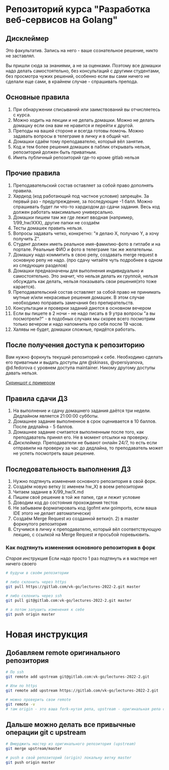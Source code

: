 # Репозиторий курса "Разработка веб-сервисов на Golang"

## Дисклеймер

Это факультатив. Запись на него - ваше сознательное решение, никто не заставлял.

Вы пришли сюда за знаниями, а не за оценками. Поэтому все домашки надо делать самостоятельно, без консультаций с другими студентами, без просмотра чужих решений, особенно если вы сами ничего не сделали еще сами, в крайнем случае - спрашивать препода.

## Основные правила

1. При обнаружении списываний или заимствований вы отчисляетесь с курса.
2. Можно ходить на лекции и не делать домашки. Можно не делать домашку если она вам не нравится и перейти к другой.
3. Преподы на вашей стороне и всегда готовы помочь. Можно задавать вопросы в телеграме в личку и в общий чат.
4. Домашки сдаём тому преподавателю, который вёл занятие.
5. Код и тем более решения домашек в паблик открывать нельзя, репозиторий должен быть приватным.
6. Иметь публичный репозиторий где-то кроме gitlab нельзя

## Прочие правила

1. Преподавательский состав оставляет за собой право дополнять правила.
2. Хардкод (код работающий под частное условие) запрещён. За первый раз - предупреждение, за последующие -1 балл. Можно спрашивать будет ли что-то хардкодом до сдачи задания. Весь код должен работать максимально универсально.
3. Домашки пишем там же где лежит вводная (например, 1/99_hw/XXX), другие папки не создаём
4. Тесты домашек править нельзя.
5. Вопросы задавать четко, конкретно: "я делаю Х, получаю Y, а хочу получить Z".
6. Студент должен иметь реальное имя-фамилию-фото в гитлабе и на портале. Реальные ФИО и фото в телеграме так же желательны.
7. Домашку надо коммитить в свою репу, создавать merge request в основную репу не надо. (про сдачу читайте чуть подробнее в одном из следующих разделов)
8. Домашки предназначены для выполнения индивидуально и самостоятельно. Это значит, что нельзя делать их группой, нельзя обсуждать как делать, нельзя показывать свои решения(это тоже карается).
9. Преподавательский состав оставляет за собой право не принимать мутные и/или некрасивые решения домашек. В этом случае необходимо поправить замечания без препирательств.
10. Консультации и проверки заданий даются в основном вечером
11. Если вы пишете в 2 ночи - не надо писать в 9 утра вопросы "а вы посмотрели?" - в подобных случаях мы скорее всего посмотрим только вечером и надо напомнить про себя после 19 часов.
12. Халявы не будет, домашки сложные, придётся работать.

## После получения доступа к репозиторию

Вам нужно форкнуть текущий репозиторий к себе. Необходимо сделать его приватным и выдать доступы для @skinass, @vpersiyanova, @d.fedorova с уровнем доступа maintainer. Никому другому доступы давать нельзя.

[Скриншот с примером](https://s.mail.ru/7XKz/fmJyoaZMA)

## Правила сдачи ДЗ

1. На выполнение и сдачу домашнего задания даётся три недели. Дедлайном является 21:00:00 субботы.
2. Домашнее задание выполненное в срок оценивается в 10 баллов. После дедлайна - 5 баллов.
3. Домашнее задание считается выполненным после того, как преподаватель принял его. Не в момент отсылки на проверку.
4. *Дисклеймер.* Преподаватели не бывают онлайн 24/7, то есть если отправили на проверку за час до дедлайна, то
преподаватель может не успеть посмотреть ваше решение.

## Последовательность выполнения ДЗ

1. Нужно подтянуть изменения основного репозитория в свой форк.
2. Создаём новую ветку (c именем hw_X) в воем репозитории
3. Читаем задание в X/99_hw/X.md
4. Пишем своё решение в той же папке, где и лежит условие
5. Доводим код до состояния прохождения тестов
6. Не забываем форматировать код (gofmt или goimports, если ваша IDE этого не делает автоматически)
7. Создаём Merge Request из созданной ветки(п. 2) в master форкнутого репозитория
8. Стучимся в личку к преподавателю, который вёл соответствующую лекцию, с ссылкой на Merge Request и просьбой поревьювить.

### Как подтянуть изменения основного репозитория в форк

*Старая инструкция* Если надо просто 1 раз подтянуть и в мастере нет ничего своего 
```bash
# будучи в своём репозитории

# либо склонить через https
git pull https://gitlab.com/vk-go/lectures-2022-2.git master

# либо склонить через ssh
git pull git@gitlab.com:vk-go/lectures-2022-2.git master

# а потом запушить изменения к себе
git push origin master
```

# Новая инструкция
## Добавляем remote оригинального репозитория
```bash
# По ssh
git remote add upstream git@gitlab.com:vk-go/lectures-2022-2.git

# Или по https
git remote add upstream https://gitlab.com/vk-go/lectures-2022-2.git

# можно проверить свои remote
git remote -v
# там origin - это ваша fork-нутая репа, upstream - оригинальная репа с лекциями
```
## Дальше можно делать все привычные операции git с upstream
```bash
# Вмерджить мастер из оригинального репозитория (upstream)
git merge upstream/master

# push в свой репозиторий (origin) локальну ветку master
git push origin master
```
